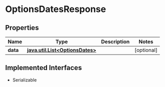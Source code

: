 

# OptionsDatesResponse


## Properties

Name | Type | Description | Notes
------------ | ------------- | ------------- | -------------
**data** | [**java.util.List&lt;OptionsDates&gt;**](OptionsDates.md) |  |  [optional]


## Implemented Interfaces

* Serializable


